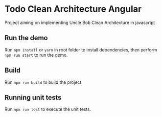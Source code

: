 # Todo Clean Architecture Angular

Project aiming on implementing Uncle Bob Clean Architecture in javascript

## Run the demo

Run `npm install` or `yarn` in root folder to install dependencies, then perform `npm run start` to run the demo.

## Build

Run `npm run build` to build the project.

## Running unit tests

Run `npm run test` to execute the unit tests.
